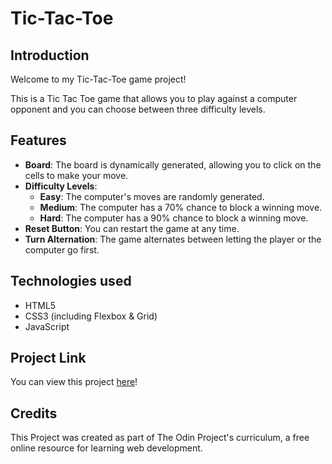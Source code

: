 # Tic-Tac-Toe

## Introduction
Welcome to my Tic-Tac-Toe game project! 

This is a Tic Tac Toe game that allows you to play against a computer opponent and you can choose between three difficulty levels.

## Features
* __Board__: The board is dynamically generated, allowing you to click on the cells to make your move.
* __Difficulty Levels__:
    * __Easy__: The computer's moves are randomly generated.
    * __Medium__: The computer has a 70% chance to block a winning move.
    * __Hard__: The computer has a 90% chance to block a winning move.
* __Reset Button__: You can restart the game at any time.
* __Turn Alternation__: The game alternates between letting the player or the computer go first.

## Technologies used
* HTML5
* CSS3 (including Flexbox & Grid)
* JavaScript

## Project Link
You can view this project [here](https://alexs1302.github.io/tic-tac-toe/)!

## Credits
This Project was created as part of The Odin Project's curriculum, a free online resource for learning web development.
